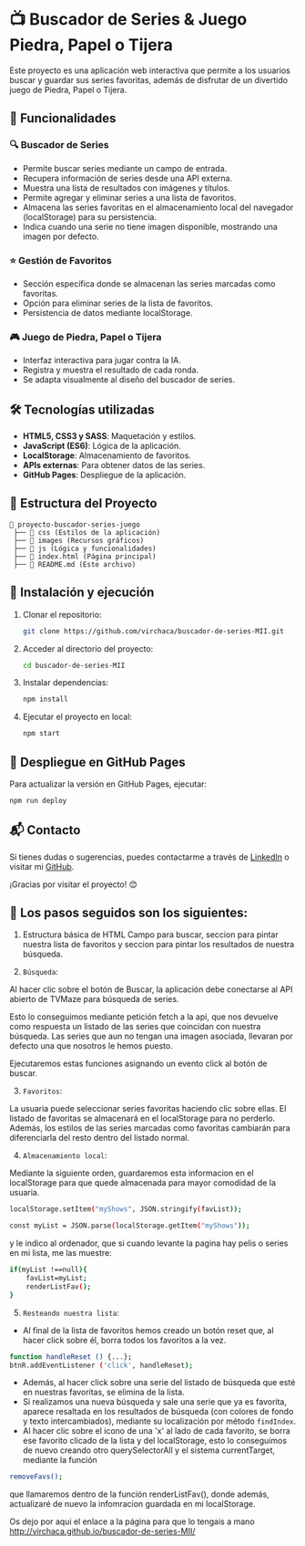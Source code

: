 # 📺 Buscador de Series & Juego Piedra, Papel o Tijera

Este proyecto es una aplicación web interactiva que permite a los usuarios buscar y guardar sus series favoritas, además de disfrutar de un divertido juego de Piedra, Papel o Tijera.

## 🚀 Funcionalidades

### 🔍 Buscador de Series
- Permite buscar series mediante un campo de entrada.
- Recupera información de series desde una API externa.
- Muestra una lista de resultados con imágenes y títulos.
- Permite agregar y eliminar series a una lista de favoritos.
- Almacena las series favoritas en el almacenamiento local del navegador (localStorage) para su persistencia.
- Indica cuando una serie no tiene imagen disponible, mostrando una imagen por defecto.

### ⭐ Gestión de Favoritos
- Sección específica donde se almacenan las series marcadas como favoritas.
- Opción para eliminar series de la lista de favoritos.
- Persistencia de datos mediante localStorage.

### 🎮 Juego de Piedra, Papel o Tijera
- Interfaz interactiva para jugar contra la IA.
- Registra y muestra el resultado de cada ronda.
- Se adapta visualmente al diseño del buscador de series.

## 🛠️ Tecnologías utilizadas
- **HTML5, CSS3 y SASS**: Maquetación y estilos.
- **JavaScript (ES6)**: Lógica de la aplicación.
- **LocalStorage**: Almacenamiento de favoritos.
- **APIs externas**: Para obtener datos de las series.
- **GitHub Pages**: Despliegue de la aplicación.

## 📂 Estructura del Proyecto
```
📁 proyecto-buscador-series-juego
 ├── 📂 css (Estilos de la aplicación)
 ├── 📂 images (Recursos gráficos)
 ├── 📂 js (Lógica y funcionalidades)
 ├── 📄 index.html (Página principal)
 ├── 📄 README.md (Este archivo)
```

## 📌 Instalación y ejecución
1. Clonar el repositorio:
   ```bash
   git clone https://github.com/virchaca/buscador-de-series-MII.git
   ```
2. Acceder al directorio del proyecto:
   ```bash
   cd buscador-de-series-MII
   ```
3. Instalar dependencias:
   ```bash
   npm install
   ```
4. Ejecutar el proyecto en local:
   ```bash
   npm start
   ```

## 🚀 Despliegue en GitHub Pages
Para actualizar la versión en GitHub Pages, ejecutar:
```bash
npm run deploy
```

## 📬 Contacto
Si tienes dudas o sugerencias, puedes contactarme a través de [LinkedIn](https://www.linkedin.com/in/virginia-alvarezperez/) o visitar mi [GitHub](https://github.com/virchaca).

¡Gracias por visitar el proyecto! 😊





## 👣 Los pasos seguidos son los siguientes:

1. Estructura básica de HTML
Campo para buscar, seccion para pintar nuestra lista de favoritos y seccion para pintar los resultados de nuestra búsqueda.

2. `Búsqueda`:
   
Al hacer clic sobre el botón de Buscar, la aplicación debe conectarse al API abierto de TVMaze para búsqueda de series. 

Esto lo conseguimos mediante petición fetch a la api, que nos devuelve como respuesta un listado de las series que coincidan con nuestra búsqueda.
Las series que aun no tengan una imagen asociada, llevaran por defecto una que nosotros le hemos puesto.

Ejecutaremos estas funciones asignando un evento click al botón de buscar.

3. `Favoritos`:
   
La usuaria puede seleccionar series favoritas haciendo clic sobre ellas. El listado de favoritas se almacenará en el localStorage para no perderlo. Además, los estilos de las series marcadas como favoritas cambiarán para diferenciarla del resto dentro del listado normal. 


4. `Almacenamiento local`:

Mediante la siguiente orden, guardaremos esta informacion en el localStorage para que quede almacenada para mayor comodidad de la usuaria.
```bash
localStorage.setItem("myShows", JSON.stringify(favList));

const myList = JSON.parse(localStorage.getItem("myShows"));
```
y le indico al ordenador, que si cuando levante la pagina hay pelis o series en mi lista, me las muestre:
```bash
if(myList !==null){
    favList=myList;
    renderListFav();
}
```

5. `Resteando nuestra lista`: 

- Al final de la lista de favoritos hemos creado un botón reset que, al hacer click sobre él, borra todos los favoritos a la vez.
```bash
function handleReset () {...};
btnR.addEventListener ('click', handleReset);
```
- Además, al hacer click sobre una serie del listado de búsqueda que esté en nuestras favoritas, se elimina de la lista.
- Si realizamos una nueva búsqueda y sale una serie que ya es favorita, aparece resaltada en los resultados de búsqueda (con colores de fondo y texto intercambiados), mediante su localización por método ```findIndex```.
- Al hacer clic sobre el icono de una 'x' al lado de cada favorito, se borra ese favorito clicado de la lista y del localStorage, esto lo conseguimos de nuevo creando otro  querySelectorAll y el sistema currentTarget, mediante la función
```bash
removeFavs();
```
que llamaremos dentro de la función renderListFav(), donde además, actualizaré de nuevo la infomracion guardada en mi localStorage.

Os dejo por aqui el enlace a la página para que lo tengais a mano http://virchaca.github.io/buscador-de-series-MII/

